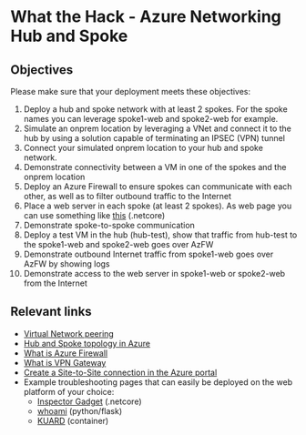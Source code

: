 # What the Hack - Azure Networking Hub and Spoke

## Objectives

Please make sure that your deployment meets these objectives:

1. Deploy a hub and spoke network with at least 2 spokes. For the spoke names you can leverage spoke1-web and spoke2-web for example.
2. Simulate an onprem location by leveraging a VNet and connect it to the hub by using a solution capable of terminating an IPSEC (VPN) tunnel
3. Connect your simulated onprem location to your hub and spoke network.
4. Demonstrate connectivity between a VM in one of the spokes and the onprem location
5. Deploy an Azure Firewall to ensure spokes can communicate with each other, as well as to filter outbound traffic to the Internet
6. Place a web server in each spoke (at least 2 spokes). As web page you can use something like [this](https://github.com/jelledruyts/InspectorGadget) (.netcore)
7. Demonstrate spoke-to-spoke communication
8. Deploy a test VM in the hub (hub-test), show that traffic from hub-test to the spoke1-web and spoke2-web goes over AzFW
9. Demonstrate outbound Internet traffic from spoke1-web goes over AzFW by showing logs
10. Demonstrate access to the web server in spoke1-web or spoke2-web from the Internet

## Relevant links

* [Virtual Network peering](https://docs.microsoft.com/azure/virtual-network/virtual-network-peering-overview)
* [Hub and Spoke topology in Azure](https://docs.microsoft.com/azure/architecture/reference-architectures/hybrid-networking/hub-spoke)
* [What is Azure Firewall](https://docs.microsoft.com/azure/firewall/overview)
* [What is VPN Gateway](https://docs.microsoft.com/azure/vpn-gateway/vpn-gateway-about-vpngateways)
* [Create a Site-to-Site connection in the Azure portal](https://docs.microsoft.com/azure/vpn-gateway/vpn-gateway-howto-site-to-site-resource-manager-portal)
* Example troubleshooting pages that can easily be deployed on the web platform of your choice:
  * [Inspector Gadget](https://github.com/jelledruyts/InspectorGadget) (.netcore)
  * [whoami](https://github.com/erjosito/whoami/tree/master/api-vm) (python/flask)
  * [KUARD](https://github.com/kubernetes-up-and-running/kuard) (container)
